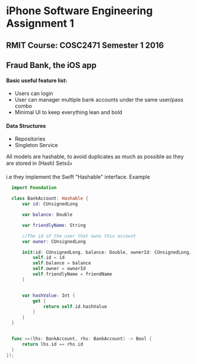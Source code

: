 # iPhone Software Engineering Assignment 1 
## RMIT Course: COSC2471 Semester 1 2016
## Fraud Bank, the iOS app 

#### Basic useful feature list:

 * Users can login
 * User can manager multiple bank accounts under the same user/pass combo 
 * Minimal UI to keep everything lean and bold


#### Data Structures

 * Repositories
 * Singleton Service

All models are hashable, to avoid duplicates as much as possible as they are stored in (Hash) Sets:+1:

i.e they implement the Swift "Hashable" interface. Example

```swift
  import Foundation

  class BankAccount: Hashable {
      var id: CUnsignedLong

      var balance: Double

      var friendlyName: String

      //The id of the user that owns this account
      var owner: CUnsignedLong

      init(id: CUnsignedLong, balance: Double, ownerId: CUnsignedLong, friendName: String) {
          self.id = id
          self.balance = balance
          self.owner = ownerId
          self.friendlyName = friendName
      }


      var hashValue: Int {
          get {
              return self.id.hashValue
          }
      }
  }


  func ==(lhs: BankAccount, rhs: BankAccount) -> Bool {
      return lhs.id == rhs.id
  }
});
```
